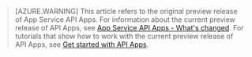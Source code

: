> [AZURE.WARNING] This article refers to the original preview release of App Service API Apps.  For information about the current preview release of API Apps, see [App Service API Apps - What's changed](../articles/app-service-api/app-service-api-whats-changed.md). For tutorials that show how to work with the current preview release of API Apps, see [Get started with API Apps](../articles/app-service-api/app-service-api-dotnet-get-started.md). 


<!--HONumber=Apr16_HO1-->


